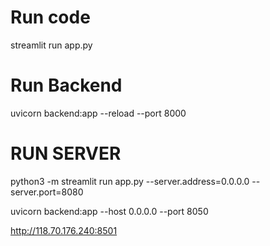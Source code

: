 # Run code
streamlit run app.py

# Run Backend
uvicorn backend:app --reload --port 8000


# RUN SERVER
python3 -m streamlit run app.py --server.address=0.0.0.0 --server.port=8080

uvicorn backend:app --host 0.0.0.0 --port 8050

http://118.70.176.240:8501